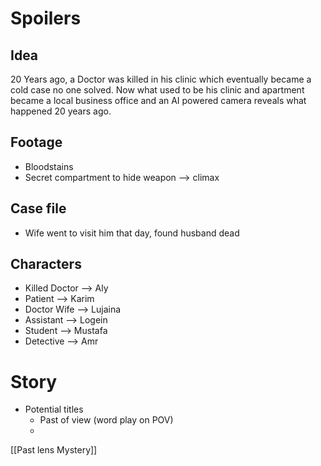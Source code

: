 # Spoilers
## Idea
20 Years ago, a Doctor was killed in his clinic which eventually became a cold case no one solved. Now what used to be his clinic and apartment became a local business office and an AI powered camera reveals what happened 20 years ago.
## Footage
- Bloodstains
- Secret compartment to hide weapon --> climax
## Case file
- Wife went to visit him that day, found husband dead
## Characters
- Killed Doctor --> Aly
- Patient --> Karim
- Doctor Wife --> Lujaina
- Assistant --> Logein
- Student --> Mustafa
- Detective --> Amr
# Story
- Potential titles
  - Past of view (word play on POV)
  - 
[[Past lens Mystery]]